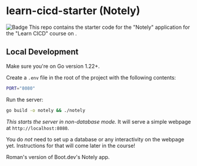 # learn-cicd-starter (Notely)

![Badge](https://github.com/rh0-me/learn-cicd-starter/actions/workflows/ci.yaml/badge.svg)
This repo contains the starter code for the "Notely" application for the "Learn CICD" course on [](https://boot.dev).

## Local Development

Make sure you're on Go version 1.22+.

Create a `.env` file in the root of the project with the following contents:

```bash
PORT="8080"
```

Run the server:

```bash
go build -o notely && ./notely
```

*This starts the server in non-database mode.* It will serve a simple webpage at `http://localhost:8080`.

You do *not* need to set up a database or any interactivity on the webpage yet. Instructions for that will come later in the course!

Roman's version of Boot.dev's Notely app.
